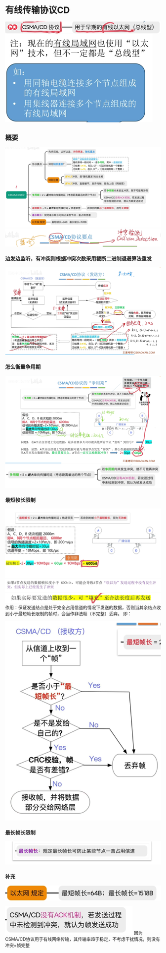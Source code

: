 
# 有线传输协议CD

![输入图片说明](/imgs/2025-07-27/xEpdEHYtZENezuQU.png)
![输入图片说明](/imgs/2025-07-27/tlLrJdvotNdv9VIC.png)

## 概要
![输入图片说明](/imgs/2025-07-27/jiOvg68C89MuVlOP.png)
![输入图片说明](/imgs/2025-07-27/PkiBeOCgC8ERBsjl.png)

### 边发边监听，有冲突则根据冲突次数采用截断二进制退避算法重发
![输入图片说明](/imgs/2025-07-27/xrcLkesxCakJst8t.png)

### 怎么衡量争用期
![输入图片说明](/imgs/2025-07-31/5uOiEVCEQaKqHYrf.png)
![输入图片说明](/imgs/2025-07-31/4gGZJZG8HcmI18do.png)

### 最短帧长限制
![输入图片说明](/imgs/2025-07-31/BAkmKPvUL6shoOS8.png)
![输入图片说明](/imgs/2025-07-31/9VfDKBXVNwvLDa9b.png)
![输入图片说明](/imgs/2025-07-31/iJkojHF6LUQxt3yS.png)
作用：保证发送结点是处于完全占用信道的情况下发送的数据，否则当其余结点收到小于最短帧长限制的帧时，会当作非法帧（不完整）丢弃。
即：

![输入图片说明](/imgs/2025-07-31/TByfDLO0DiPNnaHp.png)

### 最长帧长限制
![输入图片说明](/imgs/2025-07-31/cWzQLb8LiIlmdM5u.png)

### 补充
![输入图片说明](/imgs/2025-07-31/nD1hTjyXoWav1De4.png)

![输入图片说明](/imgs/2025-07-31/Lkt8FmMmFmH7Vz1u.png)
因为CSMA/CD协议用于有线网络传输，其传输率趋于稳定，不考虑干扰情况，则没有冲突=帧完整
<!--stackedit_data:
eyJoaXN0b3J5IjpbODU4NDAxODQzLDExMzYzOTM4NDksNDYyND
I3NzQ3LDEzOTQwOTA1MTMsLTE0MDgyNTg5ODhdfQ==
-->